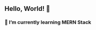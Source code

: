## Hello, World! 👋
### 🌱 I’m currently learning MERN Stack
<!--
**Thareendra2000/Thareendra2000** is a ✨ _special_ ✨ repository because its `README.md` (this file) appears on your GitHub profile.

Here are some ideas to get you started:
  ...
- 🌱 I’m currently learning ...
- 👯 I’m looking to collaborate on ...
- 🤔 I’m looking for help with ...
- 💬 Ask me about ...
- 📫 How to reach me: ...
- 😄 Pronouns: ...
- ⚡ Fun fact: ...
-->
